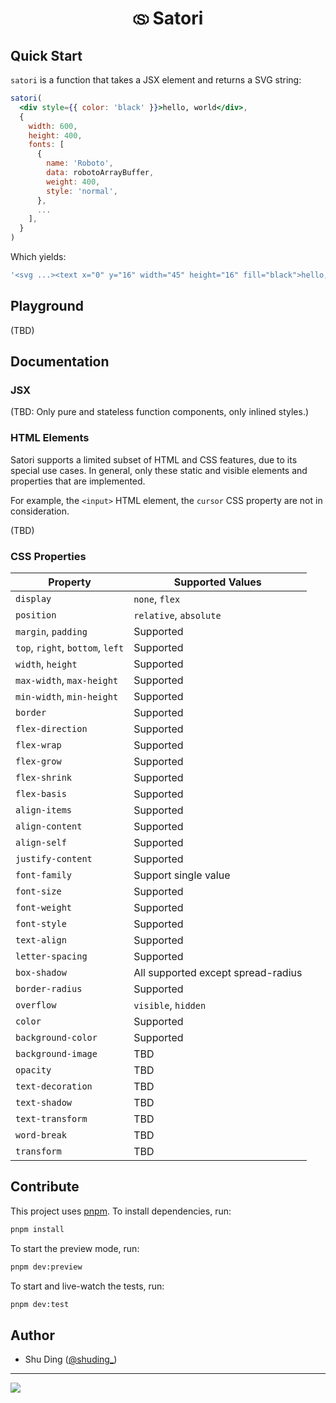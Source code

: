 <h1 align="center">
  🄪 Satori
</h1>

## Quick Start

`satori` is a function that takes a JSX element and returns a SVG string:

```jsx
satori(
  <div style={{ color: 'black' }}>hello, world</div>,
  {
    width: 600,
    height: 400,
    fonts: [
      {
        name: 'Roboto',
        data: robotoArrayBuffer,
        weight: 400,
        style: 'normal',
      },
      ...
    ],
  }
)
```

Which yields:

```js
'<svg ...><text x="0" y="16" width="45" height="16" fill="black">hello, world</text></svg>'
```

## Playground

(TBD)

## Documentation

### JSX

(TBD: Only pure and stateless function components, only inlined styles.)

### HTML Elements

Satori supports a limited subset of HTML and CSS features, due to its special use cases. In general, only these static and visible elements and properties that are implemented. 

For example, the `<input>` HTML element, the `cursor` CSS property are not in consideration.

(TBD)

### CSS Properties

| Property | Supported Values |
| --- | --- |
| `display` | `none`, `flex` |
| `position` | `relative`, `absolute` |
| `margin`, `padding` | Supported |
| `top`, `right`, `bottom`, `left` | Supported |
| `width`, `height` | Supported |
| `max-width`, `max-height` | Supported |
| `min-width`, `min-height` | Supported |
| `border` | Supported |
| `flex-direction` | Supported |
| `flex-wrap` | Supported |
| `flex-grow` | Supported |
| `flex-shrink` | Supported |
| `flex-basis` | Supported |
| `align-items` | Supported |
| `align-content` | Supported |
| `align-self` | Supported |
| `justify-content` | Supported |
| `font-family` | Support single value |
| `font-size` | Supported |
| `font-weight` | Supported |
| `font-style` | Supported |
| `text-align` | Supported |
| `letter-spacing` | Supported |
| `box-shadow` | All supported except spread-radius |
| `border-radius` | Supported |
| `overflow` | `visible`, `hidden` |
| `color` | Supported |
| `background-color` | Supported |
| `background-image` | TBD |
| `opacity` | TBD |
| `text-decoration` | TBD |
| `text-shadow` | TBD |
| `text-transform` | TBD |
| `word-break` | TBD |
| `transform` | TBD |

## Contribute

This project uses [pnpm](https://pnpm.io). To install dependencies, run:

```bash
pnpm install
```

To start the preview mode, run:

```bash
pnpm dev:preview
```

To start and live-watch the tests, run:

```bash
pnpm dev:test
```

## Author

- Shu Ding ([@shuding_](https://twitter.com/shuding_))

---

<a aria-label="Vercel logo" href="https://vercel.com">
  <img src="https://badgen.net/badge/icon/Made%20by%20Vercel?icon=zeit&label&color=black&labelColor=black">
</a>
